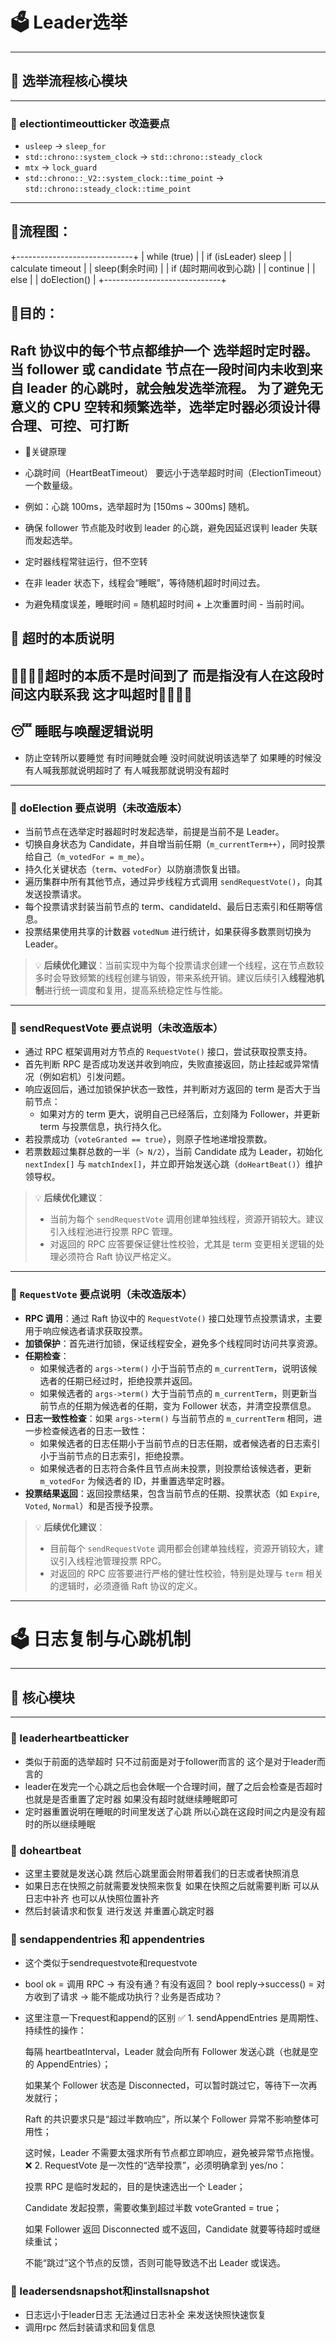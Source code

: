 # 🗳️ Leader选举
--- 
## 🔧 选举流程核心模块
---
### 🎯 electiontimeoutticker 改造要点

- `usleep` → `sleep_for`
- `std::chrono::system_clock` → `std::chrono::steady_clock`
- `mtx` → `lock_guard`
- `std::chrono::_V2::system_clock::time_point` -> `std::chrono::steady_clock::time_point`
------  

## 🎁流程图：
+-----------------------------+
| while (true)               |
|    if (isLeader) sleep     |
|    calculate timeout       |
|    sleep(剩余时间)          |
|    if (超时期间收到心跳)     |
|        continue            |
|    else                    |
|        doElection()        |
+-----------------------------+
## 🎯目的：
Raft 协议中的每个节点都维护一个 选举超时定时器。 当 follower 或 candidate 节点在一段时间内未收到来自 leader 的心跳时，就会触发选举流程。
为了避免无意义的 CPU 空转和频繁选举，选举定时器必须设计得 合理、可控、可打断
---
- 🧠关键原理
- 心跳时间（HeartBeatTimeout） 要远小于选举超时时间（ElectionTimeout）一个数量级。
- 例如：心跳 100ms，选举超时为 [150ms ~ 300ms] 随机。
- 确保 follower 节点能及时收到 leader 的心跳，避免因延迟误判 leader 失联而发起选举。

- 定时器线程常驻运行，但不空转
- 在非 leader 状态下，线程会“睡眠”，等待随机超时时间过去。
- 为避免精度误差，睡眠时间 = 随机超时时间 + 上次重置时间 - 当前时间。
## 🚨 超时的本质说明
🚨🚨🚨🚨超时的本质不是时间到了  而是指没有人在这段时间这内联系我  这才叫超时🚨🚨🚨🚨
---
## 😴 睡眠与唤醒逻辑说明
- 防止空转所以要睡觉 有时间睡就会睡 没时间就说明该选举了 如果睡的时候没有人喊我那就说明超时了 有人喊我那就说明没有超时


----------------------------------------------------------------------------------------------------------------------------------

### 🎯 doElection 要点说明（未改造版本）

- 当前节点在选举定时器超时时发起选举，前提是当前不是 Leader。
- 切换自身状态为 Candidate，并自增当前任期（`m_currentTerm++`），同时投票给自己（`m_votedFor = m_me`）。
- 持久化关键状态（`term`、`votedFor`）以防崩溃恢复出错。
- 遍历集群中所有其他节点，通过异步线程方式调用 `sendRequestVote()`，向其发送投票请求。
- 每个投票请求封装当前节点的 term、candidateId、最后日志索引和任期等信息。
- 投票结果使用共享的计数器 `votedNum` 进行统计，如果获得多数票则切换为 Leader。

> 💡 **后续优化建议**：当前实现中为每个投票请求创建一个线程，这在节点数较多时会导致频繁的线程创建与销毁，带来系统开销。建议后续引入**线程池机制**进行统一调度和复用，提高系统稳定性与性能。

----------------------------------------------------------------------------------------------------------------------------------

### 🎯 sendRequestVote 要点说明（未改造版本）

- 通过 RPC 框架调用对方节点的 `RequestVote()` 接口，尝试获取投票支持。
- 首先判断 RPC 是否成功发送并收到响应，失败直接返回，防止挂起或异常情况（例如宕机）引发问题。
- 响应返回后，通过加锁保护状态一致性，并判断对方返回的 term 是否大于当前节点：
  - 如果对方的 term 更大，说明自己已经落后，立刻降为 Follower，并更新 term 与投票信息，执行持久化。
- 若投票成功（`voteGranted == true`），则原子性地递增投票数。
- 若票数超过集群总数的一半（`> N/2`），当前 Candidate 成为 Leader，初始化 `nextIndex[]` 与 `matchIndex[]`，并立即开始发送心跳（`doHeartBeat()`）维护领导权。

> 💡 **后续优化建议**：  
> - 当前为每个 `sendRequestVote` 调用创建单独线程，资源开销较大。建议引入线程池进行投票 RPC 管理。  
> - 对返回的 RPC 应答要保证健壮性校验，尤其是 term 变更相关逻辑的处理必须符合 Raft 协议严格定义。

-----------------------------------------------------------------------------------------------------------------------------------

### 🎯 `RequestVote` 要点说明（未改造版本）

- **RPC 调用**：通过 Raft 协议中的 `RequestVote()` 接口处理节点投票请求，主要用于响应候选者请求获取投票。
- **加锁保护**：首先进行加锁，保证线程安全，避免多个线程同时访问共享资源。
- **任期检查**：
  - 如果候选者的 `args->term()` 小于当前节点的 `m_currentTerm`，说明该候选者的任期已经过时，拒绝投票并返回。
  - 如果候选者的 `args->term()` 大于当前节点的 `m_currentTerm`，则更新当前节点的任期为候选者的任期，变为 Follower 状态，并清空投票信息。
- **日志一致性检查**：如果 `args->term()` 与当前节点的 `m_currentTerm` 相同，进一步检查候选者的日志一致性：
  - 如果候选者的日志任期小于当前节点的日志任期，或者候选者的日志索引小于当前节点的日志索引，拒绝投票。
  - 如果候选者的日志符合条件且节点尚未投票，则投票给该候选者，更新 `m_votedFor` 为候选者的 ID，并重置选举定时器。
- **投票结果返回**：返回投票结果，包含当前节点的任期、投票状态（如 `Expire`, `Voted`, `Normal`）和是否授予投票。

> 💡 **后续优化建议**：  
> - 目前每个 `sendRequestVote` 调用都会创建单独线程，资源开销较大，建议引入线程池管理投票 RPC。  
> - 对返回的 RPC 应答要进行严格的健壮性校验，特别是处理与 `term` 相关的逻辑时，必须遵循 Raft 协议的定义。

-----------------------------------------------------------------------------------------------------------------------------------

# 🗳️ 日志复制与心跳机制
---
## 🔧 核心模块
---
### 🎯 leaderheartbeatticker
- 类似于前面的选举超时 只不过前面是对于follower而言的 这个是对于leader而言的
- leader在发完一个心跳之后也会休眠一个合理时间，醒了之后会检查是否超时也就是是否重置了定时器 如果没有超时就继续睡眠即可
- 定时器重置说明在睡眠的时间里发送了心跳  所以心跳在这段时间之内是没有超时的所以继续睡眠

### 🎯 doheartbeat
- 这里主要就是发送心跳  然后心跳里面会附带着我们的日志或者快照消息
- 如果日志在快照之前就需要发快照来恢复  如果在快照之后就需要判断 可以从日志中补齐  也可以从快照位置补齐
- 然后封装请求和恢复  进行发送  并重置心跳定时器

### 🎯 sendappendentries 和 appendentries
- 这个类似于sendrequestvote和requestvote
- bool ok = 调用 RPC -> 有没有通？有没有返回？   bool reply->success() = 对方收到了请求 -> 能不能成功执行？业务是否成功？
- 这里注意一下request和append的区别
✅ 1. sendAppendEntries 是周期性、持续性的操作：

    每隔 heartbeatInterval，Leader 就会向所有 Follower 发送心跳（也就是空的 AppendEntries）；

    如果某个 Follower 状态是 Disconnected，可以暂时跳过它，等待下一次再发就行；

    Raft 的共识要求只是“超过半数响应”，所以某个 Follower 异常不影响整体可用性；

    这时候，Leader 不需要太强求所有节点都立即响应，避免被异常节点拖慢。
❌ 2. RequestVote 是一次性的“选举投票”，必须明确拿到 yes/no：

    投票 RPC 是临时发起的，目的是快速选出一个 Leader；

    Candidate 发起投票，需要收集到超过半数 voteGranted = true；

    如果 Follower 返回 Disconnected 或不返回，Candidate 就要等待超时或继续重试；

    不能“跳过”这个节点的反馈，否则可能导致选不出 Leader 或误选。

### 🎯 leadersendsnapshot和installsnapshot
- 日志远小于leader日志 无法通过日志补全 来发送快照快速恢复
- 调用rpc 然后封装请求和回复信息 


